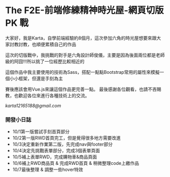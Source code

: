 <h1>The F2E-前端修練精神時光屋-網頁切版 PK 戰</h1>
<p>大家好，我是Karta，自學前端經驗約8個月，這次參加六角的時光屋想要來跟大家討教討教，也順便累積自己的作品</p>
這次的切版戰中，我挑戰的對手是六角設計師俊儀，主要是因為後面兩位都是老師級的阿囧!!!所以挑了一位經歷比較相近的</p>
這個作品中我主要使用的技術為Sass，搭配一點點Bootstrap常用的屬性來模擬一個小小框架，但還是手刻為主</p>
賽後應該會用Vue.js來讓這個作品更完善一點。
最後感謝各位觀看，也請不吝賜教，也歡迎各位來進行各種技術上的交流。</p>
<i>karta12165188@gmail.com</i>

<h3>開發小日誌</h3>
<ul>
  <li>10/1第一版嘗試手刻首頁部分</li>
  <li>10/2第一版RWD首頁完工，但是覺得很多地方需要改進</li>
  <li>10/3決定重新作業第二版，先完成nav與footer部分</li>
  <li>10/4決定先挑戰表單部分，完成3個表單頁面</li>
  <li>10/5補上表單RWD，完成購物車&商品頁面</li>
  <li>10/6補上RWD商品頁 & 完成RWD首頁 & 稍微整理code上繳作品</li>
  <li>10/7最後整理 & 調整一些hover特效</li>
</ul>
